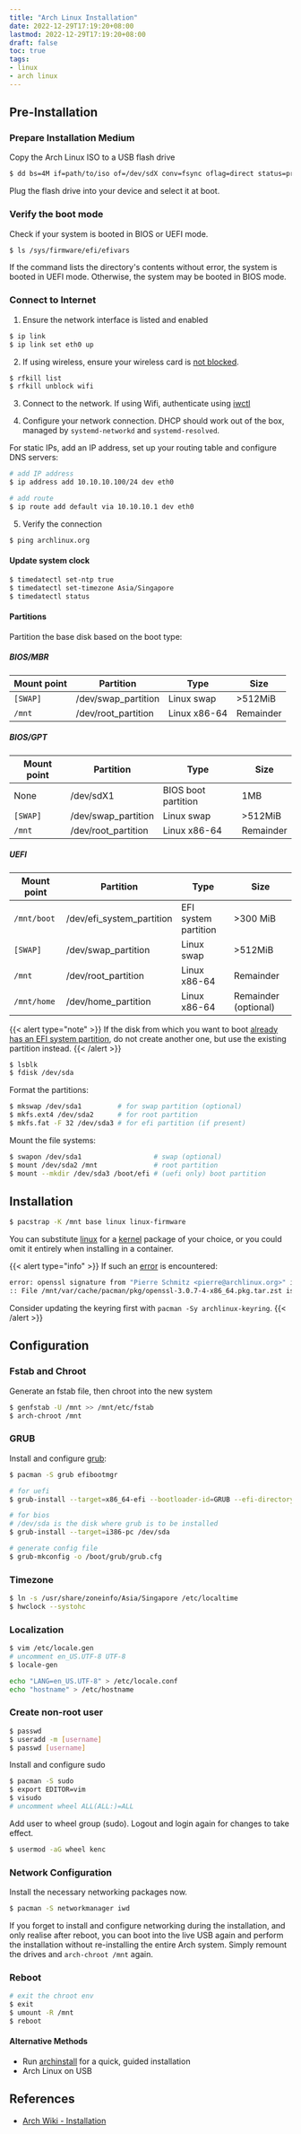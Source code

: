 ```yaml
---
title: "Arch Linux Installation"
date: 2022-12-29T17:19:20+08:00
lastmod: 2022-12-29T17:19:20+08:00
draft: false
toc: true
tags:
- linux
- arch linux
---
```


## Pre-Installation
### Prepare Installation Medium
Copy the Arch Linux ISO to a USB flash drive

```bash
$ dd bs=4M if=path/to/iso of=/dev/sdX conv=fsync oflag=direct status=progress
```

Plug the flash drive into your device and select it at boot.

### Verify the boot mode
Check if your system is booted in BIOS or UEFI mode.

```bash
$ ls /sys/firmware/efi/efivars
```

If the command lists the directory's contents without error, the system is booted in
UEFI mode. Otherwise, the system may be booted in BIOS mode.

### Connect to Internet
1. Ensure the network interface is listed and enabled

```bash
$ ip link
$ ip link set eth0 up
```

2. If using wireless, ensure your wireless card is [not blocked](https://wiki.archlinux.org/title/Network_configuration/Wireless#Rfkill_caveat).

```bash
$ rfkill list
$ rfkill unblock wifi
```

3. Connect to the network. If using Wifi, authenticate using
   [iwctl](https://wiki.archlinux.org/title/Iwd#iwctl)

4. Configure your network connection. DHCP should work out of the box, managed by `systemd-networkd` and `systemd-resolved`.

For static IPs, add an IP address, set up your routing table and configure DNS servers:

```bash
# add IP address
$ ip address add 10.10.10.100/24 dev eth0

# add route
$ ip route add default via 10.10.10.1 dev eth0
```

5. Verify the connection

```bash
$ ping archlinux.org
```

#### Update system clock
```bash
$ timedatectl set-ntp true
$ timedatectl set-timezone Asia/Singapore
$ timedatectl status
```

#### Partitions
Partition the base disk based on the boot type:

##### BIOS/MBR
| Mount point | Partition           | Type         | Size      |
| ----------- | ------------------- | ------------ | --------- |
| `[SWAP]`    | /dev/swap_partition | Linux swap   | >512MiB   |
| `/mnt`      | /dev/root_partition | Linux x86-64 | Remainder |

##### BIOS/GPT
| Mount point | Partition           | Type                | Size      |
| ----------- | ------------------- | ------------------- | --------- |
| None        | /dev/sdX1           | BIOS boot partition | 1MB       |
| `[SWAP]`    | /dev/swap_partition | Linux swap          | >512MiB   |
| `/mnt`      | /dev/root_partition | Linux x86-64        | Remainder |

##### UEFI
| Mount point | Partition                 | Type                  | Size                 |
| ----------- | ------------------------- | --------------------- | -------------------- |
| `/mnt/boot` | /dev/efi_system_partition | EFI system partition | >300 MiB             |
| `[SWAP]`    | /dev/swap_partition       | Linux swap            | >512MiB              |
| `/mnt`      | /dev/root_partition       | Linux x86-64          | Remainder            |
| `/mnt/home` | /dev/home_partition       | Linux x86-64          | Remainder (optional) |


{{< alert type="note" >}}
If the disk from which you want to boot [already has an EFI system
partition](https://wiki.archlinux.org/title/EFI_system_partition#Check_for_an_existing_partition
"EFI system partition"), do not create another one, but use the existing partition
instead.
{{< /alert >}}

```bash
$ lsblk
$ fdisk /dev/sda
```

Format the partitions:

```bash
$ mkswap /dev/sda1         # for swap partition (optional)
$ mkfs.ext4 /dev/sda2      # for root partition
$ mkfs.fat -F 32 /dev/sda3 # for efi partition (if present)
```

Mount the file systems:

```bash
$ swapon /dev/sda1                  # swap (optional)
$ mount /dev/sda2 /mnt              # root partition
$ mount --mkdir /dev/sda3 /boot/efi # (uefi only) boot partition
```

## Installation

```bash
$ pacstrap -K /mnt base linux linux-firmware
```

You can substitute [linux](https://archlinux.org/packages/?name=linux) for a [kernel](https://wiki.archlinux.org/title/Kernel "Kernel") package of your choice, or you could omit it entirely when installing in a container.


{{< alert type="info" >}}
If such an [error](https://bbs.archlinux.org/viewtopic.php?id=282191) is encountered:

```bash
error: openssl signature from "Pierre Schmitz <pierre@archlinux.org>" is marginal trust
:: File /mnt/var/cache/pacman/pkg/openssl-3.0.7-4-x86_64.pkg.tar.zst is corrupted (invalid or corrupted package (PGP signature)).
```

Consider updating the keyring first with `pacman -Sy archlinux-keyring`.
{{< /alert >}}


## Configuration
### Fstab and Chroot
Generate an fstab file, then chroot into the new system

```bash
$ genfstab -U /mnt >> /mnt/etc/fstab
$ arch-chroot /mnt
```

### GRUB
Install and configure [grub](https://wiki.archlinux.org/title/GRUB):

```bash
$ pacman -S grub efibootmgr

# for uefi
$ grub-install --target=x86_64-efi --bootloader-id=GRUB --efi-directory=/boot --removable

# for bios
# /dev/sda is the disk where grub is to be installed
$ grub-install --target=i386-pc /dev/sda

# generate config file
$ grub-mkconfig -o /boot/grub/grub.cfg
```

### Timezone
```bash
$ ln -s /usr/share/zoneinfo/Asia/Singapore /etc/localtime
$ hwclock --systohc
```

### Localization
```bash
$ vim /etc/locale.gen
# uncomment en_US.UTF-8 UTF-8
$ locale-gen
```

```bash
echo "LANG=en_US.UTF-8" > /etc/locale.conf
echo "hostname" > /etc/hostname
```

### Create non-root user
```bash
$ passwd
$ useradd -m [username]
$ passwd [username]
```

Install and configure sudo

```bash
$ pacman -S sudo
$ export EDITOR=vim
$ visudo
# uncomment wheel ALL(ALL:)=ALL
```

Add user to wheel group (sudo). Logout and login again for changes to take effect.

```bash
$ usermod -aG wheel kenc
```

### Network Configuration
Install the necessary networking packages now.

```bash
$ pacman -S networkmanager iwd
```

If you forget to install and configure networking during the installation, and only realise after reboot, you can boot into the live USB again and perform the installation without re-installing the entire Arch system. Simply remount the drives and `arch-chroot /mnt` again.

### Reboot
```bash
# exit the chroot env
$ exit
$ umount -R /mnt
$ reboot
```

#### Alternative Methods
- Run [archinstall](https://github.com/archlinux/archinstall) for a quick, guided installation
- Arch Linux on USB

## References
- [Arch Wiki - Installation](https://wiki.archlinux.org/title/installation_guide)
